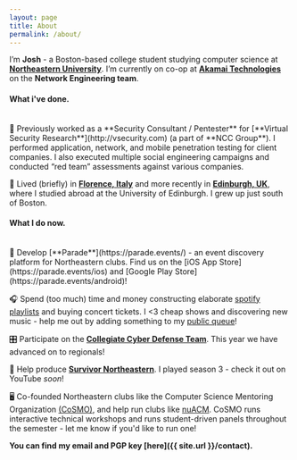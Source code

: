 ```yaml
---
layout: page
title: About
permalink: /about/
---
```


I’m **Josh** - a Boston-based college student studying computer science at [**Northeastern University**](http://ccs.neu.edu/home/joshua). I’m currently on co-op at [**Akamai Technologies**](https://akamai.com/) on the **Network Engineering team**.

#### What i've done.

<br>
🔏 Previously worked as a **Security Consultant / Pentester** for [**Virtual Security Research**](http://vsecurity.com) (a part of **NCC Group**). I performed application, network, and mobile penetration testing for client companies. I also executed multiple social engineering campaigns and conducted “red team” assessments against various companies.

🏡 Lived (briefly) in [**Florence, Italy**](https://joshspicer.com/geo-fellowship) and more recently in [**Edinburgh, UK**](https://joshspicer.com/hitch-to-paris), where I studied abroad at the University of Edinburgh. I grew up just south of Boston.

#### What I do now.

<br>
🐘 Develop [**Parade**](https://parade.events/) - an event discovery platform for Northeastern clubs. Find us on the [iOS App Store](https://parade.events/ios) and [Google Play Store](https://parade.events/android)!

🎧 Spend (too much) time and money constructing elaborate [spotify playlists]({{site.url}}/monthly-playlist-2018) and buying concert tickets. I <3 cheap shows and discovering new music - help me out by adding something to my [public queue](https://joshspicer.com/queue)!

🎛 Participate on the [**Collegiate Cyber Defense Team**](https://nuccdc.club/). This year we have advanced on to regionals!

🌋 Help produce [**Survivor Northeastern**](http://survivornortheastern.com). I played season 3 - check it out on YouTube _soon_!

🖥 Co-founded Northeastern clubs like the Computer Science Mentoring Organization [(CoSMO)](https://www.facebook.com/nuCoSMO), and help run clubs like [nuACM](https://acm.org). CoSMO runs interactive technical workshops and runs student-driven panels throughout the semester - let me know if you'd like to run one!

<!--
-- Coffee / Tennis

#### Technologies I use

“ReactNative | Django | ….”
-->

**You can find my email and PGP key [here]({{ site.url }}/contact).**
